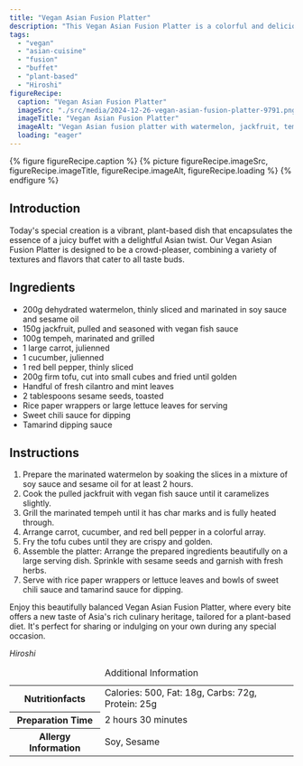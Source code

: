 ```yaml
---
title: "Vegan Asian Fusion Platter"
description: "This Vegan Asian Fusion Platter is a colorful and delicious combination of marinated watermelon, jackfruit, and tempeh with fresh veggies, perfect for any buffet."
tags:
  - "vegan"
  - "asian-cuisine"
  - "fusion"
  - "buffet"
  - "plant-based"
  - "Hiroshi"
figureRecipe: 
  caption: "Vegan Asian Fusion Platter"
  imageSrc: "./src/media/2024-12-26-vegan-asian-fusion-platter-9791.png"
  imageTitle: "Vegan Asian Fusion Platter"
  imageAlt: "Vegan Asian fusion platter with watermelon, jackfruit, tempeh, and tofu, garnished with vegetables, sesame seeds, and herbs, served with dipping sauces."
  loading: "eager"
---
```


{% figure figureRecipe.caption %}
{% picture figureRecipe.imageSrc, figureRecipe.imageTitle, figureRecipe.imageAlt, figureRecipe.loading %}
{% endfigure %}

## Introduction

Today's special creation is a vibrant, plant-based dish that encapsulates the essence of a juicy buffet with a delightful Asian twist. Our Vegan Asian Fusion Platter is designed to be a crowd-pleaser, combining a variety of textures and flavors that cater to all taste buds.

## Ingredients

- 200g dehydrated watermelon, thinly sliced and marinated in soy sauce and sesame oil
- 150g jackfruit, pulled and seasoned with vegan fish sauce
- 100g tempeh, marinated and grilled
- 1 large carrot, julienned
- 1 cucumber, julienned
- 1 red bell pepper, thinly sliced
- 200g firm tofu, cut into small cubes and fried until golden
- Handful of fresh cilantro and mint leaves
- 2 tablespoons sesame seeds, toasted
- Rice paper wrappers or large lettuce leaves for serving
- Sweet chili sauce for dipping
- Tamarind dipping sauce

## Instructions

1. Prepare the marinated watermelon by soaking the slices in a mixture of soy sauce and sesame oil for at least 2 hours.
2. Cook the pulled jackfruit with vegan fish sauce until it caramelizes slightly.
3. Grill the marinated tempeh until it has char marks and is fully heated through.
4. Arrange carrot, cucumber, and red bell pepper in a colorful array.
5. Fry the tofu cubes until they are crispy and golden.
6. Assemble the platter: Arrange the prepared ingredients beautifully on a large serving dish. Sprinkle with sesame seeds and garnish with fresh herbs.
7. Serve with rice paper wrappers or lettuce leaves and bowls of sweet chili sauce and tamarind sauce for dipping.

Enjoy this beautifully balanced Vegan Asian Fusion Platter, where every bite offers a new taste of Asia's rich culinary heritage, tailored for a plant-based diet. It's perfect for sharing or indulging on your own during any special occasion.

*Hiroshi*

<table><caption class='sr-only'>Additional Information</caption><tr><th>Nutritionfacts</th><td>Calories: 500, Fat: 18g, Carbs: 72g, Protein: 25g&nbsp;</td></tr><tr><th>Preparation Time</th><td>2 hours 30 minutes&nbsp;</td></tr><tr><th>Allergy Information</th><td>Soy, Sesame&nbsp;</td></tr></table>

